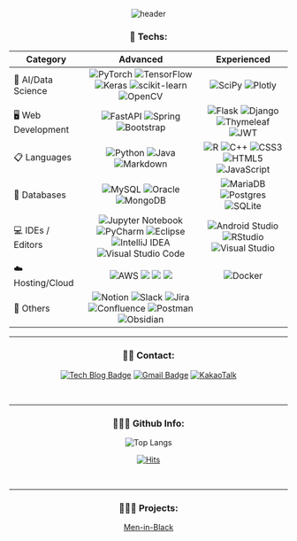 <div align="center" style="text-align:center">
  

![header](https://capsule-render.vercel.app/api?animation=fadeIn&type=transparent&height=70&section=header&text=Syshin's%20Github&fontSize=50)

<!--- badges from https://github.com/Ileriayo/markdown-badges --->
<h3 align="center">🤖 Techs:</h3>
<p align="center">

<!-- 
| Category 	| Techs 	|
|---	|:---:	|
| 📋 Languages 	| ![Python](https://img.shields.io/badge/Python-3670A0?style=flat-square&logo=python&logoColor=ffdd54)  ![R](https://img.shields.io/badge/R-%23276DC3.svg?style=flat-square&logo=r&logoColor=white) ![CSS3](https://img.shields.io/badge/CSS3-%231572B6.svg?style=flat-square&logo=css3&logoColor=white) ![HTML5](https://img.shields.io/badge/HTML5-%23E34F26.svg?style=flat-square&logo=html5&logoColor=white) ![Java](https://img.shields.io/badge/Java-%23ED8B00.svg?style=flat-square&logo=openjdk&logoColor=white) ![JavaScript](https://img.shields.io/badge/Javascript-%23323330.svg?style=flat-square&logo=javascript&logoColor=%23F7DF1E) ![JQuery](https://img.shields.io/badge/jquery-%230769AD.svg?style=flat-square&logo=jquery&logoColor=white) ![Markdown](https://img.shields.io/badge/Markdown-%23000000.svg?style=flat-square&logo=markdown&logoColor=white) 	|
| 🖥️ ML / DL  	|  ![PyTorch](https://img.shields.io/badge/PyTorch-%23EE4C2C.svg?style=flat-square&logo=PyTorch&logoColor=white)  ![TensorFlow](https://img.shields.io/badge/TensorFlow-%23FF6F00.svg?style=flat-square&logo=TensorFlow&logoColor=white) ![Keras](https://img.shields.io/badge/Keras-%23D00000.svg?style=flat-square&logo=Keras&logoColor=white) ![scikit-learn](https://img.shields.io/badge/Scikit--learn-%23F7931E.svg?style=flat-square&logo=scikit-learn&logoColor=white)  ![Pandas](https://img.shields.io/badge/Pandas-%23150458.svg?style=flat-square&logo=pandas&logoColor=white)  ![NumPy](https://img.shields.io/badge/Numpy-%23013243.svg?style=flat-square&logo=numpy&logoColor=white) ![Matplotlib](https://img.shields.io/badge/Matplotlib-%23ffffff.svg?style=flat-square&logo=Matplotlib&logoColor=black)  ![Plotly](https://img.shields.io/badge/Plotly-%233F4F75.svg?style=flat-square&logo=plotly&logoColor=white)|
| 📚 Frameworks / Platforms / Libraries 	| ![OpenCV](https://img.shields.io/badge/Opencv-%23white.svg?style=flat-square&logo=opencv&logoColor=white) ![Anaconda](https://img.shields.io/badge/Anaconda-%2344A833.svg?style=flat-square&logo=anaconda&logoColor=white) ![FastAPI](https://img.shields.io/badge/FastAPI-005571?style=flat-square&logo=fastapi) ![Django](https://img.shields.io/badge/Django-%23092E20.svg?style=flat-square&logo=django&logoColor=white) ![Spring](https://img.shields.io/badge/Spring-%236DB33F.svg?style=flat-square&logo=spring&logoColor=white) ![Thymeleaf](https://img.shields.io/badge/Thymeleaf-%23005C0F.svg?style=flat-square&logo=Thymeleaf&logoColor=white) ![JWT](https://img.shields.io/badge/JWT-black?style=flat-square&logo=JSON%20web%20tokens) ![Bootstrap](https://img.shields.io/badge/Bootstrap-%23563D7C.svg?style=flat-square&logo=bootstrap&logoColor=white)| 
| 💻 IDEs / Editors 	| ![Android Studio](https://img.shields.io/badge/Android%20Studio-3DDC84.svg?style=flat-square&logo=android-studio&logoColor=white) ![Eclipse](https://img.shields.io/badge/Eclipse-FE7A16.svg?style=flat-square&logo=Eclipse&logoColor=white) ![IntelliJ IDEA](https://img.shields.io/badge/IntelliJIDEA-000000.svg?style=flat-square&logo=intellij-idea&logoColor=white) ![Apache Tomcat](https://img.shields.io/badge/Apache%20tomcat-%23F8DC75.svg?style=flat-square&logo=apache-tomcat&logoColor=black) ![Jupyter Notebook](https://img.shields.io/badge/Jupyter-%23FA0F00.svg?style=flat-square&logo=jupyter&logoColor=white) ![PyCharm](https://img.shields.io/badge/Pycharm-143?style=flat-square&logo=pycharm&logoColor=black&color=black&labelColor=green) ![RStudio](https://img.shields.io/badge/RStudio-4285F4?style=flat-square&logo=rstudio&logoColor=white) ![Visual Studio Code](https://img.shields.io/badge/Visual%20Studio%20Code-0078d7.svg?style=flat-square&logo=visual-studio-code&logoColor=white) ![Visual Studio](https://img.shields.io/badge/Visual%20Studio-5C2D91.svg?style=flat-square&logo=visual-studio&logoColor=white) ![Xcode](https://img.shields.io/badge/Xcode-007ACC?style=flat-square&logo=Xcode&logoColor=white) 	|
| 💾 Databases 	| ![MariaDB](https://img.shields.io/badge/MariaDB-003545?style=flat-square&logo=mariadb&logoColor=white) ![MongoDB](https://img.shields.io/badge/MongoDB-%234ea94b.svg?style=flat-square&logo=mongodb&logoColor=white) ![MySQL](https://img.shields.io/badge/Mysql-%2300f.svg?style=flat-square&logo=mysql&logoColor=white) ![Postgres](https://img.shields.io/badge/Postgres-%23316192.svg?style=flat-square&logo=postgresql&logoColor=white) ![SQLite](https://img.shields.io/badge/Sqlite-%2307405e.svg?style=flat-square&logo=sqlite&logoColor=white) ![Oracle](https://img.shields.io/badge/Oracle-F80000?style=flat-square&logo=oracle&logoColor=white) 	|
| ☁️ Hosting 	| ![AWS](https://img.shields.io/badge/AWS-%23FF9900.svg?style=flat-square&logo=amazon-aws&logoColor=white) <img src="https://img.shields.io/badge/Amazon S3-569A31?style=flat-square&logo=Amazon S3&logoColor=white"> <img src="https://img.shields.io/badge/Amazon RDS-527FFF?style=flat-square&logo=Amazon RDS&logoColor=white"> <img src="https://img.shields.io/badge/Amazon EC2-FF9900?style=flat-square&logo=Amazon EC2&logoColor=white"> |
|👫 Others | ![Notion](https://img.shields.io/badge/Notion-%23000000.svg?style=flat-square&logo=notion&logoColor=white) ![Slack](https://img.shields.io/badge/Slack-4A154B?style=flat-square&logo=slack&logoColor=white) ![Jira](https://img.shields.io/badge/jira-%230A0FFF.svg?style=flat-square&logo=jira&logoColor=white) ![Confluence](https://img.shields.io/badge/confluence-%23172BF4.svg?style=flat-square&logo=confluence&logoColor=white) ![Docker](https://img.shields.io/badge/docker-%230db7ed.svg?style=flat-square&logo=docker&logoColor=white) ![Postman](https://img.shields.io/badge/Postman-FF6C37?style=flat-square&logo=postman&logoColor=white)|
-->


| Category              | Advanced                                                                                                                   | Experienced                                                                                                  |
|-------------------| :-----------------------------------------------------------------------------------------------------------------------------: | :--------------------------------------------------------------------------------------------------------------: |
| 🤖 AI/Data Science   | ![PyTorch](https://img.shields.io/badge/PyTorch-%23EE4C2C.svg?style=flat-square&logo=PyTorch&logoColor=white) ![TensorFlow](https://img.shields.io/badge/TensorFlow-%23FF6F00.svg?style=flat-square&logo=TensorFlow&logoColor=white) ![Keras](https://img.shields.io/badge/Keras-%23D00000.svg?style=flat-square&logo=Keras&logoColor=white) ![scikit-learn](https://img.shields.io/badge/Scikit--learn-%23F7931E.svg?style=flat-square&logo=scikit-learn&logoColor=white) ![OpenCV](https://img.shields.io/badge/Opencv-%23white.svg?style=flat-square&logo=opencv&logoColor=white) | ![SciPy](https://img.shields.io/badge/SciPy-%230C55A5.svg?style=flat-square&logo=scipy&logoColor=%white) ![Plotly](https://img.shields.io/badge/Plotly-%233F4F75.svg?style=flat-square&logo=plotly&logoColor=white) |
| 🖥️ Web Development   | ![FastAPI](https://img.shields.io/badge/FastAPI-005571?style=flat-square&logo=fastapi) ![Spring](https://img.shields.io/badge/Spring-%236DB33F.svg?style=flat-square&logo=spring&logoColor=white) ![Bootstrap](https://img.shields.io/badge/Bootstrap-%23563D7C.svg?style=flat-square&logo=bootstrap&logoColor=white) | ![Flask](https://img.shields.io/badge/flask-%23000.svg?style=flat-square&logo=flask&logoColor=white) ![Django](https://img.shields.io/badge/Django-%23092E20.svg?style=flat-square&logo=django&logoColor=white) ![Thymeleaf](https://img.shields.io/badge/Thymeleaf-%23005C0F.svg?style=flat-square&logo=Thymeleaf&logoColor=white) ![JWT](https://img.shields.io/badge/JWT-black?style=flat-square&logo=JSON%20web%20tokens) |
| 📋 Languages      | ![Python](https://img.shields.io/badge/Python-3670A0?style=flat-square&logo=python&logoColor=ffdd54) ![Java](https://img.shields.io/badge/Java-%23ED8B00.svg?style=flat-square&logo=openjdk&logoColor=white) ![Markdown](https://img.shields.io/badge/Markdown-%23000000.svg?style=flat-square&logo=markdown&logoColor=white) | ![R](https://img.shields.io/badge/R-%23276DC3.svg?style=flat-square&logo=r&logoColor=white) ![C++](https://img.shields.io/badge/C++-%2300599C.svg?style=flat-square&logo=c%2B%2B&logoColor=white) ![CSS3](https://img.shields.io/badge/CSS3-%231572B6.svg?style=flat-square&logo=css3&logoColor=white) ![HTML5](https://img.shields.io/badge/HTML5-%23E34F26.svg?style=flat-square&logo=html5&logoColor=white) ![JavaScript](https://img.shields.io/badge/Javascript-%23323330.svg?style=flat-square&logo=javascript&logoColor=%23F7DF1E) |
| 💾 Databases       |  ![MySQL](https://img.shields.io/badge/Mysql-%2300f.svg?style=flat-square&logo=mysql&logoColor=white) ![Oracle](https://img.shields.io/badge/Oracle-F80000?style=flat-square&logo=oracle&logoColor=white) ![MongoDB](https://img.shields.io/badge/MongoDB-%234ea94b.svg?style=flat-square&logo=mongodb&logoColor=white) | ![MariaDB](https://img.shields.io/badge/MariaDB-003545?style=flat-square&logo=mariadb&logoColor=white) ![Postgres](https://img.shields.io/badge/Postgres-%23316192.svg?style=flat-square&logo=postgresql&logoColor=white) ![SQLite](https://img.shields.io/badge/Sqlite-%2307405e.svg?style=flat-square&logo=sqlite&logoColor=white) |
| 💻 IDEs / Editors 	| ![Jupyter Notebook](https://img.shields.io/badge/Jupyter-%23FA0F00.svg?style=flat-square&logo=jupyter&logoColor=white) ![PyCharm](https://img.shields.io/badge/Pycharm-143?style=flat-square&logo=pycharm&logoColor=black&color=black&labelColor=green) ![Eclipse](https://img.shields.io/badge/Eclipse-FE7A16.svg?style=flat-square&logo=Eclipse&logoColor=white) ![IntelliJ IDEA](https://img.shields.io/badge/IntelliJIDEA-000000.svg?style=flat-square&logo=intellij-idea&logoColor=white) ![Visual Studio Code](https://img.shields.io/badge/Visual%20Studio%20Code-0078d7.svg?style=flat-square&logo=visual-studio-code&logoColor=white) | ![Android Studio](https://img.shields.io/badge/Android%20Studio-3DDC84.svg?style=flat-square&logo=android-studio&logoColor=white) ![RStudio](https://img.shields.io/badge/RStudio-4285F4?style=flat-square&logo=rstudio&logoColor=white) ![Visual Studio](https://img.shields.io/badge/Visual%20Studio-5C2D91.svg?style=flat-square&logo=visual-studio&logoColor=white) |
| ☁️ Hosting/Cloud   | ![AWS](https://img.shields.io/badge/AWS-%23FF9900.svg?style=flat-square&logo=amazon-aws&logoColor=white) <img src="https://img.shields.io/badge/Amazon S3-569A31?style=flat-square&logo=Amazon S3&logoColor=white"> <img src="https://img.shields.io/badge/Amazon RDS-527FFF?style=flat-square&logo=Amazon RDS&logoColor=white"> <img src="https://img.shields.io/badge/Amazon EC2-FF9900?style=flat-square&logo=Amazon EC2&logoColor=white"> | ![Docker](https://img.shields.io/badge/Docker-%230db7ed.svg?style=flat-square&logo=Docker&logoColor=white) |
| 👫 Others          | ![Notion](https://img.shields.io/badge/Notion-%23000000.svg?style=flat-square&logo=notion&logoColor=white) ![Slack](https://img.shields.io/badge/Slack-4A154B?style=flat-square&logo=slack&logoColor=white) ![Jira](https://img.shields.io/badge/Jira-%230A0FFF.svg?style=flat-square&logo=jira&logoColor=white) ![Confluence](https://img.shields.io/badge/Confluence-%23172BF4.svg?style=flat-square&logo=confluence&logoColor=white) ![Postman](https://img.shields.io/badge/Postman-FF6C37?style=flat-square&logo=postman&logoColor=white) ![Obsidian](https://img.shields.io/badge/Obsidian-%23483699.svg?style=flat-square&logo=obsidian&logoColor=white)|                                                                                                              |
</p>

<hr>
<h3 align="center">🧑‍💻 Contact:</h3>

<div align="center" style="text-align:center">
  
  [![Tech Blog Badge](http://img.shields.io/badge/-Tech%20blog-black?style=for-the-badge&logo=github&link=https://syshin0116.github.io/)](https://syshin0116.github.io/)
  [![Gmail Badge](https://img.shields.io/badge/Gmail-d14836?style=for-the-badge&logo=Gmail&logoColor=white&link=mailto:syshin0116@gmail.com)](mailto:syshin0116@gmail.com)
  [![KakaoTalk](https://img.shields.io/badge/kakaotalk-ffcd00.svg?style=for-the-badge&logo=kakaotalk&logoColor=000000&link=https://syshin0116.github.io/)](https://syshin0116.github.io/)
</div>
  
<br>
<hr>
<h3 align="center">👨🏻‍💻 Github Info:</h3>

<!--   ![Syshin0116's github stats](https://github-readme-stats.vercel.app/api?username=syshin0116&show_icons=true) -->
  ![Top Langs](https://github-readme-stats.vercel.app/api/top-langs/?username=syshin0116)
<!--   [![Syshin0116's wakatime stats](https://github-readme-stats.vercel.app/api/wakatime?username=syshin0116&layout=compact)](https://github.com/syshin0116/github-readme-stats) -->


  
[![Hits](https://hits.seeyoufarm.com/api/count/incr/badge.svg?url=https%3A%2F%2Fgithub.com%2Fsyshin0116&count_bg=%2379C83D&title_bg=%23555555&icon=&icon_color=%23E7E7E7&title=hits&edge_flat=false)](https://hits.seeyoufarm.com)

<br>
<hr>
<h3 align="center">👨🏻‍💻 Projects:</h3>

[Men-in-Black](https://github.com/syshin0116/Men-in-Black)

</div>
</div>
